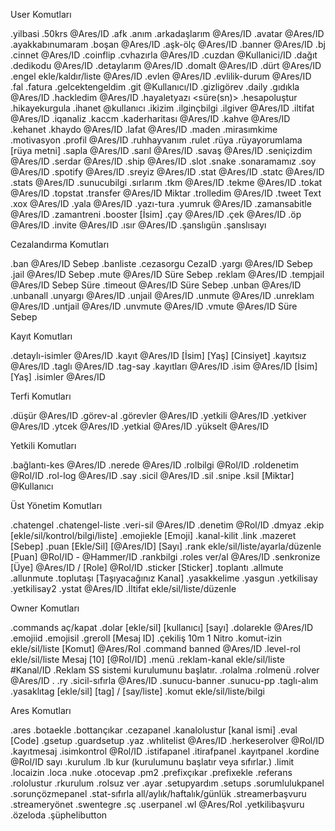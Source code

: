 User Komutları

.yilbasi
.50krs @Ares/ID
.afk
.anım
.arkadaşlarım @Ares/ID
.avatar @Ares/ID
.ayakkabınumaram
.boşan @Ares/ID
.aşk-ölç @Ares/ID
.banner @Ares/ID
.bj <Miktar>
.cinnet @Ares/ID
.coinflip <Miktar>
.cvhazırla @Ares/ID
.cuzdan @Kullanici/ID
.dağıt
.dedikodu @Ares/ID
.detaylarım @Ares/ID
.domalt @Ares/ID
.dürt @Ares/ID
.engel ekle/kaldır/liste @Ares/ID
.evlen @Ares/ID
.evlilik-durum @Ares/ID
.fal
.fatura
.gelcektengeldim
.git @Kullanıcı/ID
.gizligörev
.daily
.gıdıkla @Ares/ID
.hackledim @Ares/ID
.hayaletyazı <süre(sn)> <mesaj>
.hesapoluştur
.hikayekurgula
.ihanet @kullanıcı
.ikizim
.ilginçbilgi
.ilgiver @Ares/ID
.iltifat @Ares/ID
.iqanaliz
.kaccm
.kaderharitası @Ares/ID
.kahve @Ares/ID
.kehanet
.khaydo @Ares/ID
.lafat @Ares/ID
.maden
.mirasımkime
.motivasyon
.profil @Ares/ID
.ruhhayvanım
.rulet <Miktar>
.rüya
.rüyayorumlama [rüya metni]
.sapla @Ares/ID
.sarıl @Ares/ID
.savaş @Ares/ID <Miktar>
.seniçizdim @Ares/ID
.serdar @Ares/ID
.ship @Ares/ID
.slot <Miktar>
.snake <Miktar>
.sonaramamız
.soy @Ares/ID
.spotify @Ares/ID
.sreyiz @Ares/ID
.stat @Ares/ID
.statc @Ares/ID
.stats @Ares/ID
.sunucubilgi
.sırlarım
.tkm @Ares/ID <Miktar>
.tekme @Ares/ID
.tokat @Ares/ID
.topstat
.transfer @Ares/ID Miktar
.trolledim @Ares/ID
.tweet Text
.xox @Ares/ID
.yala @Ares/ID
.yazı-tura <Miktar>
.yumruk @Ares/ID
.zamansabitle @Ares/ID
.zamantreni
.booster [İsim]
.çay @Ares/ID
.çek @Ares/ID
.öp @Ares/ID
.invite @Ares/ID
.ısır @Ares/ID
.şanslıgün
.şanslısayı

Cezalandırma Komutları

.ban @Ares/ID Sebep
.banliste
.cezasorgu CezaID
.yargı @Ares/ID Sebep
.jail @Ares/ID Sebep
.mute @Ares/ID Süre Sebep
.reklam @Ares/ID
.tempjail @Ares/ID Sebep Süre
.timeout @Ares/ID Süre Sebep
.unban @Ares/ID
.unbanall
.unyargı @Ares/ID
.unjail @Ares/ID
.unmute @Ares/ID
.unreklam @Ares/ID
.untjail @Ares/ID
.unvmute @Ares/ID
.vmute @Ares/ID Süre Sebep

Kayıt Komutları

.detaylı-isimler @Ares/ID
.kayıt @Ares/ID [İsim] [Yaş] [Cinsiyet]
.kayıtsız @Ares/ID
.taglı @Ares/ID
.tag-say
.kayıtları @Ares/ID
.isim @Ares/ID [İsim] [Yaş]
.isimler @Ares/ID

Terfi Komutları

.düşür @Ares/ID
.görev-al
.görevler @Ares/ID
.yetkili @Ares/ID
.yetkiver @Ares/ID
.ytcek @Ares/ID
.yetkial @Ares/ID
.yükselt @Ares/ID

Yetkili Komutları

.bağlantı-kes @Ares/ID
.nerede @Ares/ID
.rolbilgi @Rol/ID
.roldenetim @Rol/ID
.rol-log @Ares/ID
.say
.sicil @Ares/ID
.sil
.snipe
.ksil [Miktar] @Kullanıcı

Üst Yönetim Komutları

.chatengel
.chatengel-liste
.veri-sil @Ares/ID
.denetim @Rol/ID
.dmyaz
.ekip [ekle/sil/kontrol/bilgi/liste]
.emojiekle [Emoji]
.kanal-kilit
.link
.mazeret [Sebep]
.puan [Ekle/Sil] [@Ares/ID] [Sayı]
.rank ekle/sil/liste/ayarla/düzenle [Puan] @Rol/ID - @Hammer/ID
.rankbilgi
.roles ver/al @Ares/ID
.senkronize [Üye] @Ares/ID / [Role] @Rol/ID
.sticker [Sticker]
.toplantı
.allmute
.allunmute
.toplutaşı [Taşıyacağınız Kanal]
.yasakkelime <Kelime>
.yasgun
.yetkilisay
.yetkilisay2
.ystat @Ares/ID
.İltifat ekle/sil/liste/düzenle

Owner Komutları

.commands aç/kapat
.dolar [ekle/sil] [kullanıcı] [sayı]
.dolarekle @Ares/ID <Miktar>
.emojiid
.emojisil
.greroll [Mesaj ID]
.çekiliş 10m 1 Nitro
.komut-izin ekle/sil/liste [Komut] @Ares/Rol
.command banned @Ares/ID
.level-rol ekle/sil/liste Mesaj [10] [@Rol/ID]
.menü
.reklam-kanal ekle/sil/liste #Kanal/ID
.Reklam SS sistemi kurulumunu başlatır.
.rolalma
.rolmenü
.rolver @Ares/ID <Rol Id>.
.ry
.sicil-sıfırla @Ares/ID
.sunucu-banner
.sunucu-pp
.taglı-alım
.yasaklıtag [ekle/sil] [tag] / [say/liste]
.komut ekle/sil/liste/bilgi

Ares  Komutları

.ares
.botaekle <ID>
.bottançıkar <ID>
.cezapanel
.kanalolustur [kanal ismi]
.eval [Code]
.gsetup
.guardsetup
.yaz
.whlitelist @Ares/ID
.herkeserolver @Rol/ID
.kayıtmesaj
.isimkontrol @Rol/ID
.istifapanel
.itirafpanel
.kayıtpanel
.kordine @Rol/ID sayı
.kurulum
.lb kur (kurulumunu başlatır veya sıfırlar.)
.limit
.locaizin
.loca
.nuke
.otocevap
.pm2
.prefixçıkar <prefix>
.prefixekle <prefix>
.referans
.rololustur <rol ismi> <renk ismi>
.rkurulum
.rolsuz ver
.ayar
.setupyardım
.setups
.sorumlulukpanel
.sorunçözmepanel
.stat-sıfırla all/aylık/haftalık/günlük
.streamerbaşvuru
.streameryönet
.swentegre
.sç 
.userpanel
.wl @Ares/Rol
.yetkilibaşvuru
.özeloda
.şüphelibutton
